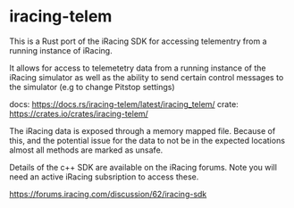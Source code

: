 # iracing-telem

This is a Rust port of the iRacing SDK for accessing telementry from a running instance of iRacing.

It allows for access to telemetetry data from a running instance of the iRacing simulator
as well as the ability to send certain control messages to the simulator (e.g to change Pitstop settings)

docs: <https://docs.rs/iracing-telem/latest/iracing_telem/>
crate: <https://crates.io/crates/iracing-telem/>

The iRacing data is exposed through a memory mapped file. Because of this, and the potential issue
for the data to not be in the expected locations almost all methods are marked as unsafe.

Details of the c++ SDK are available on the iRacing forums.
Note you will need an active iRacing subsription to access these.

<https://forums.iracing.com/discussion/62/iracing-sdk>